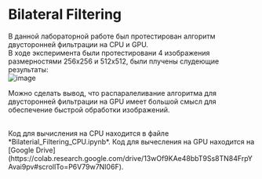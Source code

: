 # Bilateral Filtering
В данной лабораторной работе был протестирован алгоритм двусторонней фильтрации на CPU и GPU. </br>
В ходе эксперимента были протестировани 4 изображения размерностями 256x256 и 512x512, были плучены слудеющие результаты: \
![image](https://user-images.githubusercontent.com/83270014/211220156-8ffe7b7a-8250-4f7d-b2a0-ca52791999e0.png)

Можно сделать вывод, что распаралеливание алгоритма для двусторонней фильтрации на GPU имеет большой смысл для обеспечение быстрой обработки изображений.

</br>
Код для вычисления на CPU находится в файле *Bilaterial_Filtering_CPU.ipynb*.
Код для вычесления на GPU находится на [Google Drive](https://colab.research.google.com/drive/13wOf9KAe48bbT9Ss8TN84FrpYAvai9pv#scrollTo=P6V79w7NI06F).

